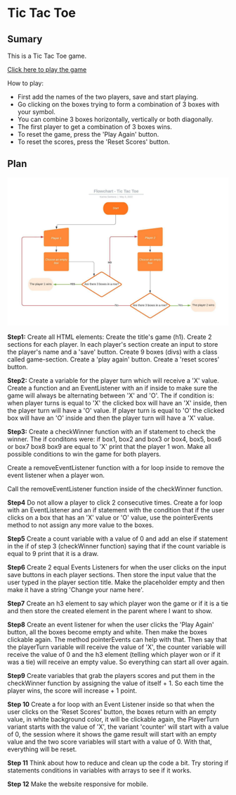 # Tic Tac Toe

## Sumary

This is a Tic Tac Toe game.

<a href="https://karina-santana.github.io/tic-tac-toe/">Click here to play the game</a>

How to play:

- First add the names of the two players, save and start playing.
- Go clicking on the boxes trying to form a combination of 3 boxes with your symbol.
- You can combine 3 boxes horizontally, vertically or both diagonally.
- The first player to get a combination of 3 boxes wins.
- To reset the game, press the 'Play Again' button.
- To reset the scores, press the 'Reset Scores' button.

## Plan

<img src="./images/Flowchart-TicTacToe.jpeg">

**Step1:**
Create all HTML elements:
Create the title's game (h1).
Create 2 sections for each player.
In each player's section create an input to store the player's name and a 'save' button.
Create 9 boxes (divs) with a class called game-section.
Create a 'play again' button.
Create a 'reset scores' button.

**Step2:**
Create a variable for the player turn which will receive a 'X' value.
Create a function and an EventListener with an if inside to make sure the game will always be alternating between 'X' and 'O'. 
The if condition is: when player turns is equal to 'X' the clicked box will have an 'X' inside, then the player turn will have a 'O' value. If player turn is equal to 'O' the clicked box will have an 'O' inside and then the player turn will have a 'X' value. 

**Step3:**
Create a checkWinner function with an if statement to check the winner. 
The if conditons were: if box1, box2 and box3 or box4, box5, box6 or box7 box8 box9 are equal to 'X' print that the player 1 won.
Make all possible conditions to win the game for both players.

Create a removeEventListener function with a for loop inside to remove the event listener when a player won.

Call the removeEventListener function inside of the checkWinner function.

**Step4**
Do not allow a player to click 2 consecutive times.
Create a for loop with an EventListener and an if statement with the condition that if the user clicks on a box that has an 'X' value or 'O' value, use the pointerEvents method to not assign any more value to the boxes.

**Step5**
Create a count variable with a value of 0 and add an else if statement in the if of step 3 (checkWinner function) saying that if the count variable is equal to 9 print that it is a draw.

**Step6**
Create 2 equal Events Listeners for when the user clicks on the input save buttons in each player sections. Then store the input value that the user typed in the player section title. Make the placeholder empty and then make it have a string 'Change your name here'.

**Step7**
Create an h3 element to say which player won the game or if it is a tie and then store the created element in the parent where I want to show.

**Step8**
Create an event listener for when the user clicks the 'Play Again' button, all the boxes become empty and white. Then make the boxes clickable again. The method pointerEvents can help with that. Then say that the playerTurn variable will receive the value of 'X', the counter variable will receive the value of 0 and the h3 element (telling which player won or if it was a tie) will receive an empty value. So everything can start all over again.

**Step9**
Create variables that grab the players scores and put them in the checkWinner function by assigning the value of itself + 1.
So each time the player wins, the score will increase + 1 point.

**Step 10**
Create a for loop with an Event Listener inside so that when the user clicks on the 'Reset Scores' button, the boxes return with an empty value, in white background color, it will be clickable again, the PlayerTurn variant starts with the value of 'X', the variant 'counter' will start with a value of 0, the session where it shows the game result will start with an empty value and the two score variables will start with a value of 0. With that, everything will be reset.

**Step 11**
Think about how to reduce and clean up the code a bit. Try storing if statements conditions in variables with arrays to see if it works.

**Step 12**
Make the website responsive for mobile.
